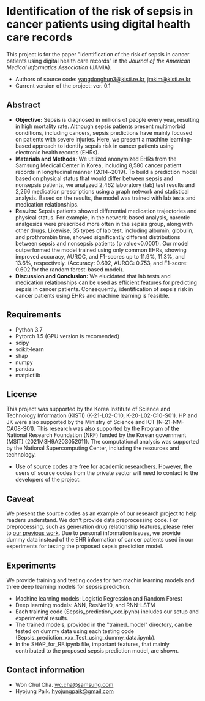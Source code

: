 # Identification of the risk of sepsis in cancer patients using digital health care records
This project is for the paper "Identification of the risk of sepsis in cancer patients using digital health care records" in the *Journal of the American Medical Informatics Association* (JAMIA).
- Authors of source code: yangdonghun3@kisti.re.kr, jmkim@kisti.re.kr
- Current version of the project: ver. 0.1

## Abstract
- **Objective:** Sepsis is diagnosed in millions of people every year, resulting in high mortality rate. Although sepsis patients present multimorbid conditions, including cancers, sepsis predictions have mainly focused on patients with severe injuries. Here, we present a machine learning-based approach to identify sepsis risk in cancer patients using electronic health records (EHRs).
- **Materials and Methods:** We utilized anonymized EHRs from the Samsung Medical Center in Korea, including 8,580 cancer patient records in longitudinal manner (2014~2019). To build a prediction model based on physical status that would differ between sepsis and nonsepsis patients, we analyzed 2,462 laboratory (lab) test results and 2,266 medication prescriptions using a graph network and statistical analysis. Based on the results, the model was trained with lab tests and medication relationships.
- **Results:** Sepsis patients showed differential medication trajectories and physical status. For example, in the network-based analysis, narcotic analgesics were prescribed more often in the sepsis group, along with other drugs. Likewise, 35 types of lab test, including albumin, globulin, and prothrombin time, showed significantly different distributions between sepsis and nonsepsis patients (p value<0.0001). Our model outperformed the model trained using only common EHRs, showing improved accuracy, AUROC, and F1-scores up to 11.9%, 11.3%, and 13.6%, respectively. (Accuracy: 0.692, AUROC: 0.753, and F1-score: 0.602 for the random forest-based model).
- **Discussion and Conclusion:** We elucidated that lab tests and medication relationships can be used as efficient features for predicting sepsis in cancer patients. Consequently, identification of sepsis risk in cancer patients using EHRs and machine learning is feasible.

## Requirements
- Python 3.7
- Pytorch 1.5 (GPU version is recomended)
- scipy
- scikit-learn
- shap
- numpy
- pandas
- matplotlib

## License
This project was supported by the Korea Institute of Science and Technology Information (KISTI) (K-21-L02-C10, K-20-L02-C10-S01). 
HP and JK were also supported by the Ministry of Science and ICT (N-21-NM-CA08-S01). 
This research was also supported by the Program of the National Research Foundation (NRF) funded by the Korean government (MSIT) (2021M3H9A203052011). 
The computational analysis was supported by the National Supercomputing Center, including the resources and technology.
- Use of source codes are free for academic researchers. However, the users of source codes from the private sector will need to contact to the developers of the project.
## Caveat
We present the source codes as an example of our research project to help readers understand. We don't provide data preprocessing code. For preprocessing, such as generation drug relationship features, please refer to [our previous work](https://github.com/hypaik/SuicideNetwork).
Due to personal information issues, we provide dummy data instead of the EHR information of cancer patients used in our experiments for testing the proposed sepsis prediction model.

## Experiments
We provide training and testing codes for two machin learning models and three deep learning models for sepsis prediction.
- Machine learning models: Logistic Regression and Random Forest
- Deep learning models: ANN, ResNet10, and RNN-LSTM
- Each training code (Sepsis_prediction_xxx.ipynb) includes our setup and experimental results.
- The trained models, provided in the "trained_model" directory, can be tested on dummy data using each testing code (Sepsis_prediction_xxx_Test_using_dummy_data.ipynb). 
- In the SHAP_for_RF.ipynb file, important features, that mainly contributed to the proposed sepsis prediction model, are shown.   

## Contact information
- Won Chul Cha. wc.cha@samsung.com
- Hyojung Paik. hyojungpaik@gmail.com
